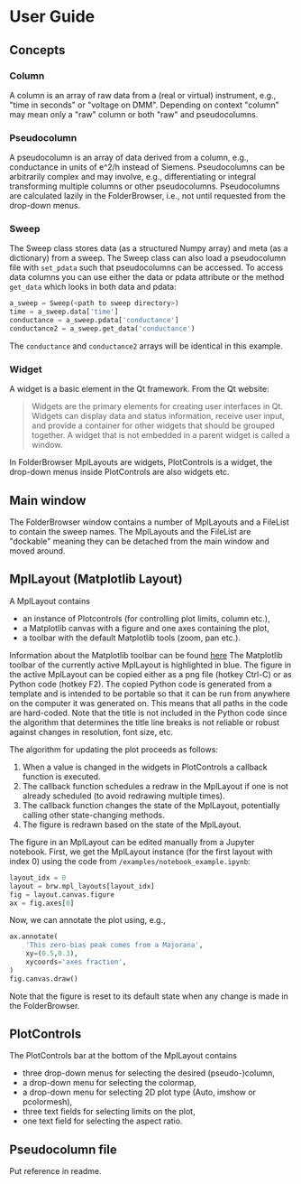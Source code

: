 User Guide
================================================================================


Concepts
--------------------------------------------------------------------------------
### Column
A column is an array of raw data from a (real or virtual) instrument, e.g., "time in seconds" or "voltage on DMM". Depending on context "column" may mean only a "raw" column or both "raw" and pseudocolumns.

### Pseudocolumn
A pseudocolumn is an array of data derived from a column, e.g., conductance in units of e^2/h instead of Siemens.
Pseudocolumns can be arbitrarily complex and may involve, e.g., differentiating or integral transforming multiple columns or other pseudocolumns.
Pseudocolumns are calculated lazily in the FolderBrowser, i.e., not until requested from the drop-down menus.

### Sweep
The Sweep class stores data (as a structured Numpy array) and meta (as a dictionary) from a sweep. The Sweep class can also load a pseudocolumn file with `set_pdata` such that pseudocolumns can be accessed. To access data columns you can use either the data or pdata attribute or the method `get_data` which looks in both data and pdata:
```python
a_sweep = Sweep(<path to sweep directory>)
time = a_sweep.data['time']
conductance = a_sweep.pdata['conductance']
conductance2 = a_sweep.get_data('conductance')
```
The `conductance` and `conductance2` arrays will be identical in this example.

### Widget
A widget is a basic element in the Qt framework. From the Qt website:

> Widgets are the primary elements for creating user interfaces in Qt. Widgets can display data and status information, receive user input, and provide a container for other widgets that should be grouped together. A widget that is not embedded in a parent widget is called a window.

In FolderBrowser MplLayouts are widgets, PlotControls is a widget, the drop-down menus inside PlotControls are also widgets etc.


Main window
--------------------------------------------------------------------------------
The FolderBrowser window contains a number of MplLayouts and a FileList to contain the sweep names.
The MplLayouts and the FileList are "dockable" meaning they can be detached from the main window and moved around.


MplLayout (Matplotlib Layout)
--------------------------------------------------------------------------------
A MplLayout contains
- an instance of Plotcontrols (for controlling plot limits, column etc.),
- a Matplotlib canvas with a figure and one axes containing the plot,
- a toolbar with the default Matplotlib tools (zoom, pan etc.).

Information about the Matplotlib toolbar can be found
[here](https://matplotlib.org/users/navigation_toolbar.html)
The Matplotlib toolbar of the currently active MplLayout is highlighted in blue. The figure in the active MplLayout can be copied either as a png file (hotkey Ctrl-C) or as Python code (hotkey F2). The copied Python code is generated from a template and is intended to be portable so that it can be run from anywhere on the computer it was generated on. This means that all paths in the code are hard-coded. Note that the title is not included in the Python code since the algorithm that determines the title line breaks is not reliable or robust against changes in resolution, font size, etc.

The algorithm for updating the plot proceeds as follows:
1. When a value is changed in the widgets in PlotControls a callback function is executed.
1. The callback function schedules a redraw in the MplLayout if one is not already scheduled (to avoid redrawing multiple times).
1. The callback function changes the state of the MplLayout, potentially calling other state-changing methods.
1. The figure is redrawn based on the state of the MplLayout.

The figure in an MplLayout can be edited manually from a Jupyter notebook. First, we get the MplLayout instance (for the first layout with index 0) using the code from `/examples/notebook_example.ipynb`:
```python
layout_idx = 0
layout = brw.mpl_layouts[layout_idx]
fig = layout.canvas.figure
ax = fig.axes[0]
```
Now, we can annotate the plot using, e.g.,
```python
ax.annotate(
    'This zero-bias peak comes from a Majorana',
    xy=(0.5,0.3),
    xycoords='axes fraction',
)
fig.canvas.draw()
```
Note that the figure is reset to its default state when any change is made in the FolderBrowser.


PlotControls
--------------------------------------------------------------------------------
The PlotControls bar at the bottom of the MplLayout contains
- three drop-down menus for selecting the desired (pseudo-)column,
- a drop-down menu for selecting the colormap,
- a drop-down menu for selecting 2D plot type (Auto, imshow or pcolormesh),
- three text fields for selecting limits on the plot,
- one text field for selecting the aspect ratio.


Pseudocolumn file
--------------------------------------------------------------------------------


Put reference in readme.
